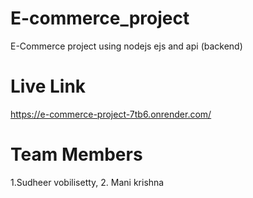 

# E-commerce_project

E-Commerce project using nodejs ejs and api (backend)

# Live Link
https://e-commerce-project-7tb6.onrender.com/

# Team Members

1.Sudheer vobilisetty, 2. Mani krishna
